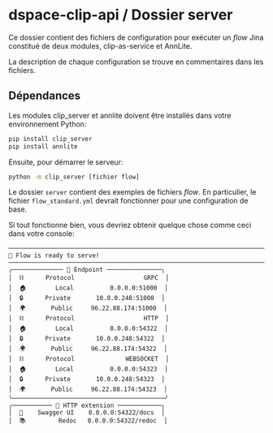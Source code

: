 # dspace-clip-api / Dossier server

Ce dossier contient des fichiers de configuration pour exécuter un *flow* Jina constitué de deux modules,  clip-as-service et AnnLite.

La description de chaque configuration se trouve en commentaires dans les fichiers.

## Dépendances

Les modules clip_server et annlite doivent être installés dans votre environnement Python:

```sh
pip install clip_server
pip install annlite
```

Ensuite, pour démarrer le serveur:

```sh
python -m clip_server [fichier flow]
```

Le dossier `server` contient des exemples de fichiers *flow*. En particulier, le fichier `flow_standard.yml` devrait fonctionner pour une configuration de base.

Si tout fonctionne bien, vous devriez obtenir quelque chose comme ceci dans votre console:

```
───────────────────────────────────────────────────────────────────────────── 🎉 Flow is ready to serve! ─────────────────────────────────────────────────────────────────────────────
╭────────────── 🔗 Endpoint ───────────────╮
│  ⛓      Protocol                   GRPC  │
│  🏠        Local          0.0.0.0:51000  │
│  🔒      Private       10.0.0.248:51000  │
│  🌍       Public     96.22.88.174:51000  │
│  ⛓      Protocol                   HTTP  │
│  🏠        Local          0.0.0.0:54322  │
│  🔒      Private       10.0.0.248:54322  │
│  🌍       Public     96.22.88.174:54322  │
│  ⛓      Protocol              WEBSOCKET  │
│  🏠        Local          0.0.0.0:54323  │
│  🔒      Private       10.0.0.248:54323  │
│  🌍       Public     96.22.88.174:54323  │
╰──────────────────────────────────────────╯
╭─────────── 💎 HTTP extension ────────────╮
│  💬    Swagger UI    0.0.0.0:54322/docs  │
│  📚         Redoc   0.0.0.0:54322/redoc  │
```
